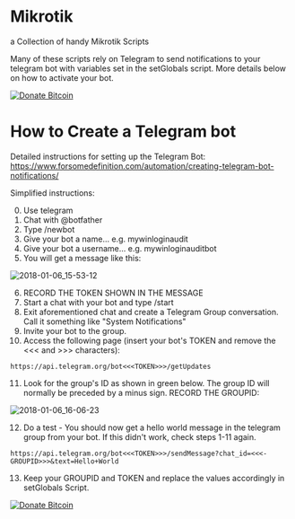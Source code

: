 # Mikrotik
a Collection of handy Mikrotik Scripts

Many of these scripts rely on Telegram to send notifications to your telegram bot with variables set in the setGlobals script. More details below on how to activate your bot.


[![Donate Bitcoin](https://img.shields.io/badge/donate-bitcoin-orange.svg)](https://jacauc.github.io/donate-bitcoin/)



# How to Create a Telegram bot

Detailed instructions for setting up the Telegram Bot: https://www.forsomedefinition.com/automation/creating-telegram-bot-notifications/

Simplified instructions:

0. Use telegram
1. Chat with @botfather
2. Type /newbot
3. Give your bot a name... e.g. mywinloginaudit
4. Give your bot a username... e.g. mywinloginauditbot
5. You will get a message like this:

![2018-01-06_15-53-12](https://user-images.githubusercontent.com/18201320/34640372-fd5d8314-f2f9-11e7-9b86-c9a30ee889b2.png)

6. RECORD THE TOKEN SHOWN IN THE MESSAGE
7. Start a chat with your bot and type /start
8. Exit aforementioned chat and create a Telegram Group conversation. Call it something like "System Notifications"
9. Invite your bot to the group.
10. Access the following page (insert your bot's TOKEN and remove the <<< and >>> characters): 
```
https://api.telegram.org/bot<<<TOKEN>>>/getUpdates
```
11. Look for the group's ID as shown in green below. The group ID will normally be preceded by a minus sign. RECORD THE GROUPID:

![2018-01-06_16-06-23](https://user-images.githubusercontent.com/18201320/34640491-4faaa5f0-f2fc-11e7-853e-72cc5b1df323.png)

12. Do a test - You should now get a hello world message in the telegram group from your bot. If this didn't work, check steps 1-11 again. 
  ```
  https://api.telegram.org/bot<<<TOKEN>>>/sendMessage?chat_id=<<<-GROUPID>>>&text=Hello+World
  ```
13. Keep your GROUPID and TOKEN and replace the values accordingly in setGlobals Script.




[![Donate Bitcoin](https://img.shields.io/badge/donate-bitcoin-orange.svg)](https://jacauc.github.io/donate-bitcoin/)
